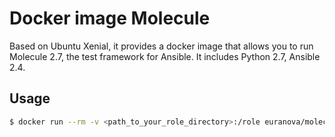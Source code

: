 # Docker image Molecule

Based on Ubuntu Xenial, it provides a docker image that allows you to run
Molecule 2.7, the test framework for Ansible. It includes Python 2.7, Ansible
2.4.

## Usage

```Bash
$ docker run --rm -v <path_to_your_role_directory>:/role euranova/molecule test
```
